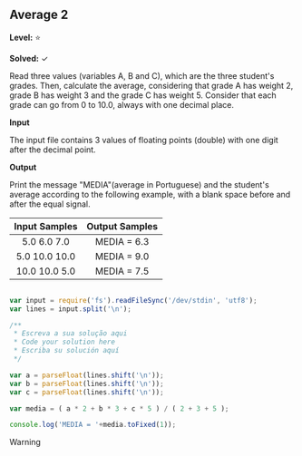 
## Average 2 

**Level:** :star:

**Solved:** ✓

<p>
Read three values (variables A, B and C), which are the three student's grades. Then, calculate the average, considering that grade A has weight 2, grade B has weight 3 and the grade C has weight 5. Consider that each grade can go from 0 to 10.0, always with one decimal place.</p>

<!--
Leia três valores ( Valores a , b ,e c ) são escolhas de três estudantes de grades . então , calculando a média, considerado que a grade A tem 2 pessos , grade B tem três pessos e a sala c tem 5 pessos , considerando que cada grade pode ir de 0 para 10.0, senpre com uma casa decimal . -->

**Input**

<p>
The input file contains 3 values of floating points (double) with one digit after the decimal point.</p>

<!--
a entrada  do arquivo contem 3 valores flutuantes (Double) com um digito depois o ponto decimal .

-->

**Output**

<p>
Print the message "MEDIA"(average in Portuguese) and the student's average according to the following example, with a blank space before and after the equal signal. </p>

<!--
imprima a mensagem media ( media em portugues ) 
e a media dos estudantes de acordo com exemplo mostrado , com um espaço em branco antes e depois do sinal de igual. 

-->



| Input Samples	| Output Samples|
|:--:|:--:|
| 5.0  6.0  7.0  |  MEDIA = 6.3
| 5.0  10.0 10.0 |  MEDIA = 9.0
| 10.0 10.0 5.0 |  MEDIA = 7.5 |

```javascript

var input = require('fs').readFileSync('/dev/stdin', 'utf8');
var lines = input.split('\n');

/**
 * Escreva a sua solução aqui
 * Code your solution here
 * Escriba su solución aquí
 */

var a = parseFloat(lines.shift('\n'));
var b = parseFloat(lines.shift('\n'));
var c = parseFloat(lines.shift('\n'));

var media = ( a * 2 + b * 3 + c * 5 ) / ( 2 + 3 + 5 );

console.log('MEDIA = '+media.toFixed(1));

```

> [!Warning]
> 





